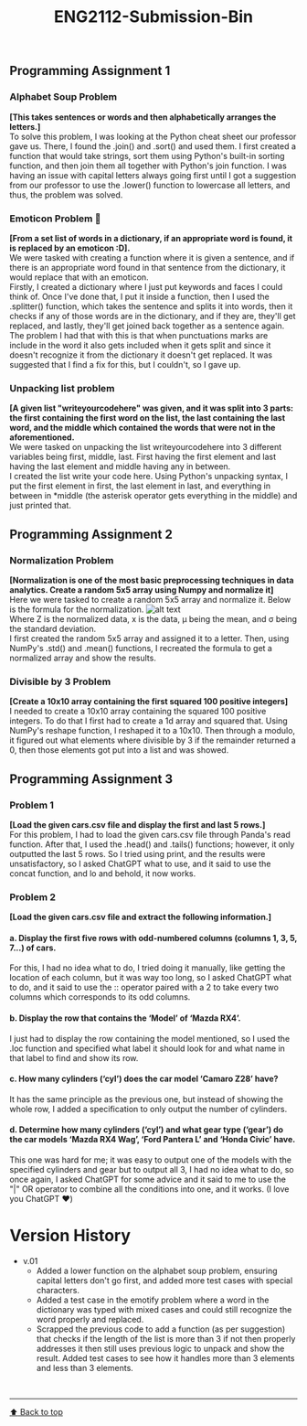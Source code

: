 <h1 align="center">ENG2112-Submission-Bin</h1><br>

## Programming Assignment 1
### Alphabet Soup Problem
<strong>[This takes sentences or words and then alphabetically arranges the letters.]<br></strong>
To solve this problem, I was looking at the Python cheat sheet our professor gave us. There, I found the .join() and .sort() and used them. I first created a function that would take strings, sort them using Python's built-in sorting function, and then join them all together with Python's join function. I was having an issue with capital letters always going first until I got a suggestion from our professor to use the .lower() function to lowercase all letters, and thus, the problem was solved.

### Emoticon Problem :thinking:
<strong>[From a set list of words in a dictionary, if an appropriate word is found, it is replaced by an emoticon :D].<br></strong>
We were tasked with creating a function where it is given a sentence, and if there is an appropriate word found in that sentence from the dictionary, it would replace that with an emoticon.<br> 
Firstly, I created a dictionary where I just put keywords and faces I could think of. Once I've done that, I put it inside a function, then I used the .splitter() function, which takes the sentence and splits it into words, then it checks if any of those words are in the dictionary, and if they are, they'll get replaced, and lastly, they'll get joined back together as a sentence again.<br>
The problem I had that with this is that when punctuations marks are include in the word it also gets included when it gets split and since it doesn't recognize it from the dictionary it doesn't get replaced. It was suggested that I find a fix for this, but I couldn't, so I gave up.

### Unpacking list problem
<strong>[A given list "writeyourcodehere" was given, and it was split into 3 parts: the first containing the first word on the list, the last containing the last word, and the middle which contained the words that were not in the aforementioned.<br></strong>
We were tasked on unpacking the list writeyourcodehere into 3 different variables being first, middle, last. First having the first element and last having the last element and middle having any in between.<br>
I created the list write your code here. Using Python's unpacking syntax, I put the first element in first, the last element in last, and everything in between in *middle (the asterisk operator gets everything in the middle) and just printed that.

## Programming Assignment 2
### Normalization Problem
<strong>[Normalization is one of the most basic preprocessing techniques in data analytics. Create a random 5x5 array using Numpy and normalize it]<br></strong>
Here we were tasked to create a random 5x5 array and normalize it. Below is the formula for the normalization.
![alt text](https://encrypted-tbn0.gstatic.com/images?q=tbn:ANd9GcSkf7umgE7G9H2BujLnpmdkDAftT3zt_iH6Qg&s)<br>
Where Z is the normalized data, x is the data, μ being the mean, and σ being the standard deviation.<br>
I first created the random 5x5 array and assigned it to a letter. Then, using NumPy's .std() and .mean() functions, I recreated the formula to get a normalized array and show the results.

### Divisible by 3 Problem
<strong>[Create a 10x10 array containing the first squared 100 positive integers]<br></strong>
I needed to create a 10x10 array containing the squared 100 positive integers. To do that I first had to create a 1d array and squared that. Using NumPy's reshape function, I reshaped it to a 10x10. Then through a modulo, it figured out what elements where divisible by 3 if the remainder returned a 0, then those elements got put into a list and was showed.

## Programming Assignment 3
### Problem 1
<strong>[Load the given cars.csv file and display the first and last 5 rows.]<br></strong>
For this problem, I had to load the given cars.csv file through Panda's read function. After that, I used the .head() and .tails() functions; however, it only outputted the last 5 rows. So I tried using print, and the results were unsatisfactory, so I asked ChatGPT what to use, and it said to use the concat function, and lo and behold, it now works.

### Problem 2
<strong>[Load the given cars.csv file and extract the following information.]<br></strong>
#### a. Display the first five rows with odd-numbered columns (columns 1, 3, 5, 7...) of cars.
For this, I had no idea what to do, I tried doing it manually, like getting the location of each column, but it was way too long, so I asked ChatGPT what to do, and it said to use the :: operator paired with a 2 to take every two columns which corresponds to its odd columns.

#### b. Display the row that contains the ‘Model’ of ‘Mazda RX4’.
I just had to display the row containing the model mentioned, so I used the .loc function and specified what label it should look for and what name in that label to find and show its row.

#### c. How many cylinders (‘cyl’) does the car model ‘Camaro Z28’ have?
It has the same principle as the previous one, but instead of showing the whole row, I added a specification to only output the number of cylinders.

#### d. Determine how many cylinders (‘cyl’) and what gear type (‘gear’) do the car models ‘Mazda RX4 Wag’, ‘Ford Pantera L’ and ‘Honda Civic’ have.
This one was hard for me; it was easy to output one of the models with the specified cylinders and gear but to output all 3, I had no idea what to do, so once again, I asked ChatGPT for some advice and it said to me to use the "|" OR operator to combine all the conditions into one, and it works. (I love you ChatGPT ❤️)

# Version History
* v.01
   - Added a lower function on the alphabet soup problem, ensuring capital letters don't go first, and added more test cases with special characters.
   - Added a test case in the emotify problem where a word in the dictionary was typed with mixed cases and could still recognize the word properly and replaced.
   - Scrapped the previous code to add a function (as per suggestion) that checks if the length of the list is more than 3 if not then properly addresses it then still uses previous logic to unpack and show the result. Added test cases to see how it handles more than 3 elements and less than 3 elements.

<br><hr>
[:arrow_up: Back to top](#ENG2112-Submission-Bin)
